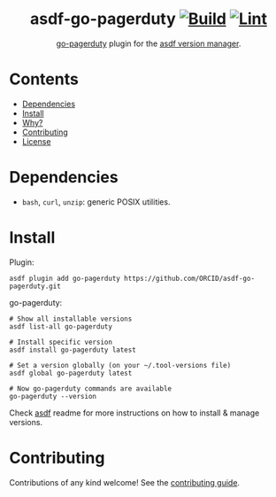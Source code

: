 <div align="center">

# asdf-go-pagerduty [![Build](https://github.com/ORCID/asdf-go-pagerduty/actions/workflows/build.yml/badge.svg)](https://github.com/ORCID/asdf-go-pagerduty/actions/workflows/build.yml) [![Lint](https://github.com/ORCID/asdf-go-pagerduty/actions/workflows/lint.yml/badge.svg)](https://github.com/ORCID/asdf-go-pagerduty/actions/workflows/lint.yml)


[go-pagerduty](https://github.com/ORCID/asdf-go-pagerduty) plugin for the [asdf version manager](https://asdf-vm.com).

</div>

# Contents

- [Dependencies](#dependencies)
- [Install](#install)
- [Why?](#why)
- [Contributing](#contributing)
- [License](#license)

# Dependencies

- `bash`, `curl`, `unzip`: generic POSIX utilities.

# Install

Plugin:

```shell
asdf plugin add go-pagerduty https://github.com/ORCID/asdf-go-pagerduty.git
```

go-pagerduty:

```shell
# Show all installable versions
asdf list-all go-pagerduty

# Install specific version
asdf install go-pagerduty latest

# Set a version globally (on your ~/.tool-versions file)
asdf global go-pagerduty latest

# Now go-pagerduty commands are available
go-pagerduty --version
```

Check [asdf](https://github.com/asdf-vm/asdf) readme for more instructions on how to
install & manage versions.

# Contributing

Contributions of any kind welcome! See the [contributing guide](contributing.md).

